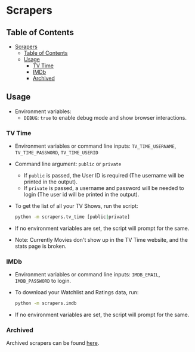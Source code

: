 # Scrapers

## Table of Contents

- [Scrapers](#scrapers)
  - [Table of Contents](#table-of-contents)
  - [Usage](#usage)
    - [TV Time](#tv-time)
    - [IMDb](#imdb)
    - [Archived](#archived)

## Usage

- Environment variables:
  - `DEBUG`: `true` to enable debug mode and show browser interactions.

### TV Time

- Environment variables or command line inputs: `TV_TIME_USERNAME`, `TV_TIME_PASSWORD`, `TV_TIME_USERID`
- Command line argument: `public` or `private`

  - If `public` is passed, the User ID is required (The username will be printed in the output).
  - If `private` is passed, a username and password will be needed to login (The user id will be printed in the output).

- To get the list of all your TV Shows, run the script:

  ```bash
  python -m scrapers.tv_time [public|private]
  ```

- If no environment variables are set, the script will prompt for the same.
- Note: Currently Movies don't show up in the TV Time website, and the stats page is broken.

### IMDb

- Environment variables or command line inputs: `IMDB_EMAIL`, `IMDB_PASSWORD` to login.
- To download your Watchlist and Ratings data, run:

  ```bash
  python -m scrapers.imdb
  ```

- If no environment variables are set, the script will prompt for the same.

### Archived

Archived scrapers can be found [here](archive/).
